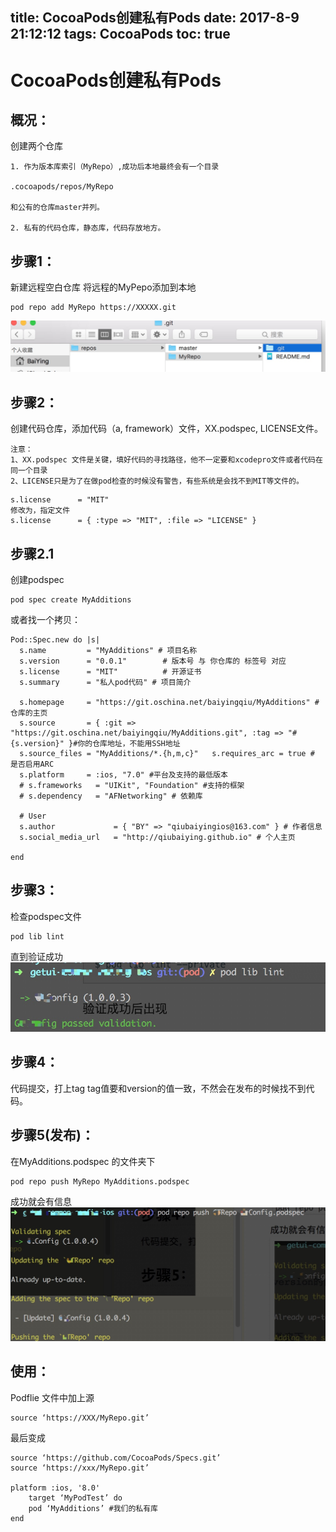 title: CocoaPods创建私有Pods
date: 2017-8-9 21:12:12
tags: CocoaPods
toc: true
---

# CocoaPods创建私有Pods

## 概况：
创建两个仓库

```
1. 作为版本库索引（MyRepo）,成功后本地最终会有一个目录

.cocoapods/repos/MyRepo

和公有的仓库master并列。

2. 私有的代码仓库，静态库，代码存放地方。

```

<!--more-->

## 步骤1：
新建远程空白仓库
将远程的MyPepo添加到本地

```
pod repo add MyRepo https://XXXXX.git
```

![](../img/media/15009678669454/15022828820523.jpg)

## 步骤2：

创建代码仓库，添加代码（a, framework）文件，XX.podspec, LICENSE文件。

```
注意：
1、XX.podspec 文件是关键，填好代码的寻找路径，他不一定要和xcodepro文件或者代码在同一个目录
2、LICENSE只是为了在做pod检查的时候没有警告，有些系统是会找不到MIT等文件的。
```

```
s.license      = "MIT"
修改为，指定文件
s.license      = { :type => "MIT", :file => "LICENSE" }
```


## 步骤2.1

创建podspec 
 
```
pod spec create MyAdditions
```

或者找一个拷贝：

```
Pod::Spec.new do |s|
  s.name         = "MyAdditions" # 项目名称
  s.version      = "0.0.1"        # 版本号 与 你仓库的 标签号 对应
  s.license      = "MIT"          # 开源证书
  s.summary      = "私人pod代码" # 项目简介

  s.homepage     = "https://git.oschina.net/baiyingqiu/MyAdditions" # 仓库的主页
  s.source       = { :git => "https://git.oschina.net/baiyingqiu/MyAdditions.git", :tag => "#{s.version}" }#你的仓库地址，不能用SSH地址
  s.source_files = "MyAdditions/*.{h,m,c}"   s.requires_arc = true # 是否启用ARC
  s.platform     = :ios, "7.0" #平台及支持的最低版本
  # s.frameworks   = "UIKit", "Foundation" #支持的框架
  # s.dependency   = "AFNetworking" # 依赖库

  # User
  s.author             = { "BY" => "qiubaiyingios@163.com" } # 作者信息
  s.social_media_url   = "http://qiubaiying.github.io" # 个人主页

end
```



## 步骤3：
检查podspec文件

```
pod lib lint
```

直到验证成功
![](../img/media/15009678669454/15022837030090.jpg)

## 步骤4：
代码提交，打上tag  tag值要和version的值一致，不然会在发布的时候找不到代码。

## 步骤5(发布)：
在MyAdditions.podspec 的文件夹下

```
pod repo push MyRepo MyAdditions.podspec
```

成功就会有信息
![](../img/media/15009678669454/15022839509893.jpg)

## 使用：
Podflie 文件中加上源

```
source ‘https://XXX/MyRepo.git’
```

最后变成

```
source ‘https://github.com/CocoaPods/Specs.git’
source ‘https://xxx/MyRepo.git’

platform :ios, '8.0'
    target ‘MyPodTest’ do
    pod ‘MyAdditions’ #我们的私有库
end
```


